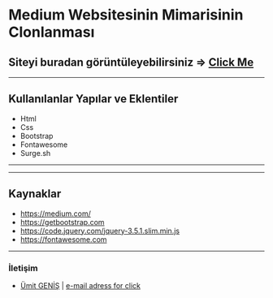 #  Medium Websitesinin Mimarisinin Clonlanması 

## Siteyi buradan görüntüleyebilirsiniz => [Click Me](https://medium-clone-deploy.surge.sh)

***

## Kullanılanlar Yapılar ve Eklentiler
- Html
- Css
- Bootstrap
- Fontawesome
- Surge.sh

***
***

## Kaynaklar
* https://medium.com/
* https://getbootstrap.com
* https://code.jquery.com/jquery-3.5.1.slim.min.js
* https://fontawesome.com

***

### İletişim
* [Ümit GENİŞ](https://github.com/umitgenis/) | [e-mail adress for click](umitgenis@gmail.com)            
